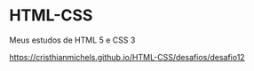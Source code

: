 # HTML-CSS
Meus estudos de HTML 5 e CSS 3

https://cristhianmichels.github.io/HTML-CSS/desafios/desafio12
